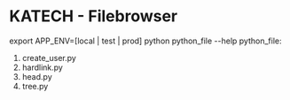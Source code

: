 # KATECH - Filebrowser

export APP_ENV=[local | test | prod]
python python_file --help
python_file:
1. create_user.py
2. hardlink.py
3. head.py
4. tree.py


